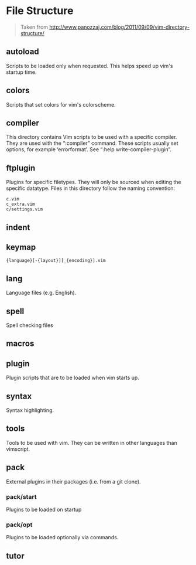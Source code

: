# File Structure
> Taken from http://www.panozzaj.com/blog/2011/09/09/vim-directory-structure/

## autoload
Scripts to be loaded only when requested. This helps speed up vim's startup time. 

## colors
Scripts that set colors for vim's colorscheme.

## compiler
This directory contains Vim scripts to be used with a specific compiler. They are used with the “:compiler” command. These scripts usually set options, for example ‘errorformat’. See “:help write-compiler-plugin”.

## ftplugin
Plugins for specific filetypes. They will only be sourced when editing the specific datatype. Files in this directory follow the naming convention:
```
c.vim
c_extra.vim
c/settings.vim
```
## indent

## keymap
```
{language}[-{layout}][_{encoding}].vim
```

## lang
Language files (e.g. English).

## spell
Spell checking files

## macros

## plugin 
Plugin scripts that are to be loaded when vim starts up.

## syntax
Syntax highlighting.

## tools
Tools to be used with vim. They can be written in other languages than vimscript.

## pack
External plugins in their packages (i.e. from a git clone). 
### pack/start
Plugins to be loaded on startup
### pack/opt
Plugins to be loaded optionally via commands.

## tutor
